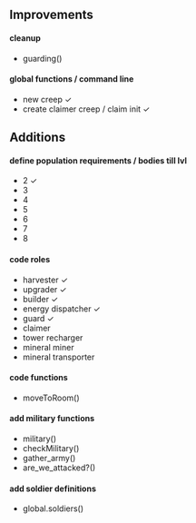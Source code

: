 ## Improvements

#### cleanup
* guarding()

#### global functions / command line
* new creep ✓
* create claimer creep / claim init ✓

## Additions

#### define population requirements / bodies till lvl
* 2 ✓
* 3
* 4
* 5
* 6
* 7
* 8

#### code roles
* harvester ✓
* upgrader ✓
* builder ✓
* energy dispatcher ✓
* guard ✓
* claimer
* tower recharger
* mineral miner
* mineral transporter

#### code functions
* moveToRoom()

#### add military functions
* military()
* checkMilitary()
* gather_army()
* are_we_attacked?()

#### add soldier definitions
* global.soldiers()